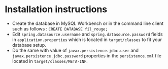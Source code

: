 # Installation instructions

* Create the database in MySQL Workbench or in the command line client such as follows :
`CREATE DATABASE fil_rouge;`
* Edit `spring.datasource.username` and `spring.datasource.password` fields in `application.properties` which is located in `target/classes` to fit your database setup.
* Do the same with value of `javax.persistence.jdbc.user` and `javax.persistence.jdbc.password` properties in the `persistence.xml` file located in `target/classes/META-INF`.